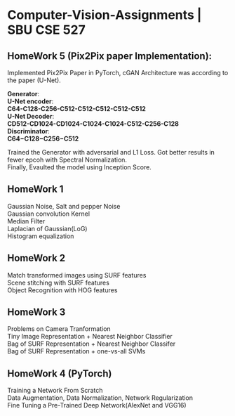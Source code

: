 # Computer-Vision-Assignments | SBU CSE 527

## HomeWork 5 (Pix2Pix paper Implementation):
Implemented Pix2Pix Paper in PyTorch, cGAN Architecture was according to the paper (U-Net).

**Generator**:<br/>
**U-Net encoder**:<br/>
**C64-C128-C256-C512-C512-C512-C512-C512**<br/>
**U-Net Decoder**:<br/>
**CD512-CD1024-CD1024-C1024-C1024-C512-C256-C128**<br/>
**Discriminator**:<br/>
**C64−C128−C256−C512**<br/>

Trained the Generator with adversarial and L1 Loss. Got better results in fewer epcoh with Spectral Normalization.<br/>
Finally, Evaulted the model using Inception Score.<br/>

## HomeWork 1<br/>
Gaussian Noise, Salt and pepper Noise<br/>
Gaussian convolution Kernel<br/>
Median Filter<br/>
Laplacian of Gaussian(LoG)<br/>
Histogram equalization <br/>

## HomeWork 2<br/>
Match transformed images using SURF features<br/>
Scene stitching with SURF features<br/>
Object Recognition with HOG features<br/>

## HomeWork 3<br/>
Problems on Camera Tranformation<br/>
Tiny Image Representation + Nearest Neighbor Classifier<br/>
Bag of SURF Representation + Nearest Neighbor Classifer<br/>
Bag of SURF Representation + one-vs-all SVMs<br/>

## HomeWork 4 (PyTorch)<br/>
Training a Network From Scratch<br/>
Data Augmentation, Data Normalization, Network Regularization<br/>
Fine Tuning a Pre-Trained Deep Network(AlexNet and VGG16)<br/>


